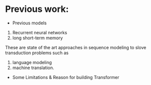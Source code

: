 # Previous work:
* Previous models
1. Recurrent neural networks
2. long short-term memory

These are state of the art approaches in sequence modeling to slove transduction problems such as 
1. language modeling
2. machine translation.
* Some Limitations & Reason for building Transformer
